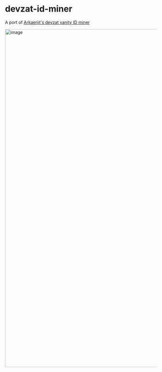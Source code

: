 # devzat-id-miner
A port of [Arkaeriit's devzat vanity ID miner](https://github.com/Arkaeriit/mining-devzat-id)

<img width="1118" alt="image" src="https://user-images.githubusercontent.com/38882631/226152426-f0d0bf55-8763-49a3-96b3-cea512c08e87.png">
